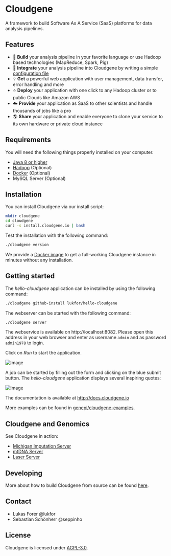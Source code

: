 Cloudgene
=========


A framework to build Software As A Service (SaaS) platforms for data analysis pipelines.

## Features

- :wrench: **Build** your analysis pipeline in your favorite language or use Hadoop based technologies (MapReduce, Spark, Pig)
- :page_facing_up: **Integrate** your analysis pipeline into Cloudgene by writing a simple [configuration file](http://docs.cloudgene.io/developers/introduction/)
- :bulb: **Get** a powerful web application with user management, data transfer, error handling and more
- :star: **Deploy** your application with one click to any Hadoop cluster or to public Clouds like Amazon AWS
- :cloud: **Provide** your application as SaaS to other scientists and handle thousands of jobs like a pro
- :earth_americas: **Share** your application and enable everyone to clone your service to its own hardware or private cloud instance

## Requirements

You will need the following things properly installed on your computer.

* [Java 8 or higher](http://www.oracle.com/technetwork/java/javase/downloads/jdk8-downloads-2133151.html)
* [Hadoop](http://hadoop.apache.org/) (Optional)
* [Docker](https://www.docker.com/) (Optional)
* MySQL Server (Optional)


## Installation

You can install Cloudgene via our install script:

```sh
mkdir cloudgene
cd cloudgene
curl -s install.cloudgene.io | bash
```

Test the installation with the following command:

```sh
./cloudgene version
```

We provide a [Docker image](https://github.com/genepi/cloudgene-docker) to get a full-working Cloudgene instance in minutes without any installation.


## Getting started

The *hello-cloudgene* application can be installed by using the following command:

```sh
./cloudgene github-install lukfor/hello-cloudgene
```

The webserver can be started with the following command:

```sh
./cloudgene server
```

The webservice is available on http://localhost:8082. Please open this address in your web browser and enter as username `admin` and as password `admin1978` to login.

Click on *Run* to start the application.

![image](docs/images/hello-cloudgene-saas.png)


A job can be started by filling out the form and clicking on the blue submit button. The *hello-cloudgene* application displays several inspiring quotes:

![image](docs/images/hello-cloudgene-saas-results.png)


The documentation is available at http://docs.cloudgene.io

More examples can be found in [genepi/cloudgene-examples](https://github.com/genepi/cloudgene-examples).

## Cloudgene and Genomics

See Cloudgene in action:

- [Michigan Imputation Server](https://imputationserver.sph.umich.edu)
- [mtDNA Server](https://mtdna-server.uibk.ac.at)
- [Laser Server](https://laser.sph.umich.edu)

## Developing

More about how to build Cloudgene from source can be found [here](https://github.com/genepi/cloudgene/blob/master/DEVELOPING.md).

## Contact

- Lukas Forer @lukfor
- Sebastian Schönherr @seppinho

## License

Cloudgene is licensed under [AGPL-3.0](https://opensource.org/licenses/AGPL-3.0).
